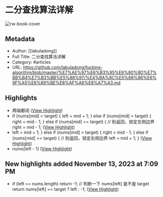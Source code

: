 # 二分查找算法详解

![rw-book-cover](https://opengraph.githubassets.com/f77c66d59c7d7d32f15218eba6fc2d7de857622b1e0035b820ba844fb9d0f25a/labuladong/fucking-algorithm)

## Metadata
- Author: [[labuladong]]
- Full Title: 二分查找算法详解
- Category: #articles
- URL: https://github.com/labuladong/fucking-algorithm/blob/master/%E7%AE%97%E6%B3%95%E6%80%9D%E7%BB%B4%E7%B3%BB%E5%88%97/%E4%BA%8C%E5%88%86%E6%9F%A5%E6%89%BE%E8%AF%A6%E8%A7%A3.md

## Highlights
- 两端都闭 ([View Highlight](https://read.readwise.io/read/01hcb6zrbsnh2dfnvkfxfpbqng))
- if (nums[mid] < target) { left = mid + 1; } else if (nums[mid] > target) { right = mid - 1; } else if (nums[mid] == target) { // 别返回，锁定左侧边界 right = mid - 1; ([View Highlight](https://read.readwise.io/read/01hcb8cyvvjzp7pht138e0zytc))
- left = mid + 1; } else if (nums[mid] > target) { right = mid - 1; } else if (nums[mid] == target) { // 别返回，锁定右侧边界 left = mid + 1; } ([View Highlight](https://read.readwise.io/read/01hcb8dc4zh1gkpdg82p7krrr1))
- nums[left - 1] ([View Highlight](https://read.readwise.io/read/01hcb8f5gpdbc3x8e3tq21wb5w))
## New highlights added November 13, 2023 at 7:09 PM
- if (left == nums.length) return -1; // 判断一下 nums[left] 是不是 target return nums[left] == target ? left : -1; ([View Highlight](https://read.readwise.io/read/01hewka7wherpwybn779d1shrd))
